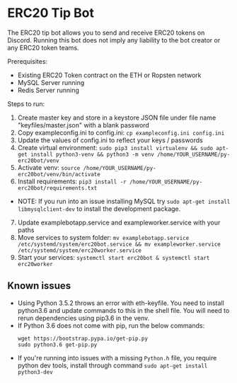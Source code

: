 # ERC20 Tip Bot
The ERC20 tip bot allows you to send and receive ERC20 tokens on Discord.  Running this bot does not imply any liability to the bot creator or any ERC20 token teams.

Prerequisites:
- Existing ERC20 Token contract on the ETH or Ropsten network
- MySQL Server running
- Redis Server running

Steps to run:
1. Create master key and store in a keystore JSON file under file name "keyfiles/master.json" with a blank password
2. Copy exampleconfig.ini to config.ini: `cp exampleconfig.ini config.ini`
3. Update the values of config.ini to reflect your keys / passwords
4. Create virtual environment: `sudo pip3 install virtualenv && sudo apt-get install python3-venv && python3 -m venv /home/YOUR_USERNAME/py-erc20bot/venv`
5. Activate venv: `source /home/YOUR_USERNAME/py-erc20bot/venv/bin/activate`
6. Install requirements: `pip3 install -r /home/YOUR_USERNAME/py-erc20bot/requirements.txt`
- NOTE: If you run into an issue installing MySQL try `sudo apt-get install libmysqlclient-dev` to install the development package.
7. Update examplebotapp.service and exampleworker.service with your paths
8. Move services to system folder: `mv examplebotapp.service /etc/systemd/system/erc20bot.service && mv exampleworker.service /etc/systemd/system/erc20worker.service`
9. Start your services: `systemctl start erc20bot & systemctl start erc20worker`

## Known issues
- Using Python 3.5.2 throws an error with eth-keyfile.  You need to install python3.6 and update commands to this in the shell file.  You will need to rerun dependencies using pip3.6 in the venv.
- If Python 3.6 does not come with pip, run the below commands:
    ```
    wget https://bootstrap.pypa.io/get-pip.py 
    sudo python3.6 get-pip.py
    ```
- If you're running into issues with a missing `Python.h` file, you require python dev tools, install through command `sudo apt-get install python3-dev`